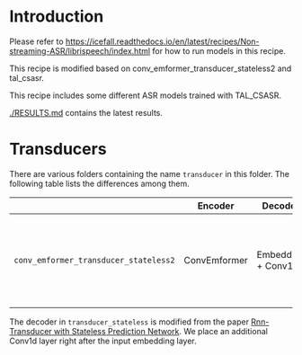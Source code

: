 
# Introduction


Please refer to <https://icefall.readthedocs.io/en/latest/recipes/Non-streaming-ASR/librispeech/index.html> for how to run models in this recipe.

This recipe is modified based on conv_emformer_transducer_stateless2 and tal_csasr.

This recipe includes some different ASR models trained with TAL_CSASR.

[./RESULTS.md](./RESULTS.md) contains the latest results.


# Transducers

There are various folders containing the name `transducer` in this folder.
The following table lists the differences among them.

|                                       | Encoder             | Decoder            | Comment                     |
|---------------------------------------|---------------------|--------------------|-----------------------------|
| `conv_emformer_transducer_stateless2` | ConvEmformer | Embedding + Conv1d | Using ConvEmformer with simplified memory for streaming ASR + mechanisms in reworked model |


The decoder in `transducer_stateless` is modified from the paper
[Rnn-Transducer with Stateless Prediction Network](https://ieeexplore.ieee.org/document/9054419/).
We place an additional Conv1d layer right after the input embedding layer.
